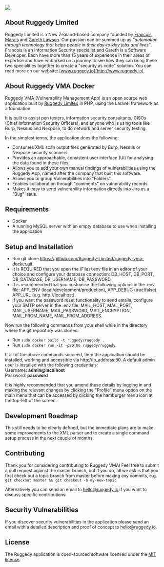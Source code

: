 <p><img src="http://www.ruggedy.io/img/logo_final_skyblue.png"></p>

## About Ruggedy Limited

Ruggedy Limited is a New Zealand-based company founded by [Francois Marais](https://github.com//francois-ruggedy) and [Gareth Lawson](https://github.com/garethlawson). Our passion can be summed up as *"automation through technology that helps people in their day-to-day jobs and lives"*. Francois is an Information Security specialist and Gareth is a Software Developer. Each have more than 15 years of experience in their areas of expertise and have embarked on a journey to see how they can bring these two specialities together to create a "security as code" solution. You can read more on our website: [www.ruggedy.io](http://www.ruggedy.io).

## About Ruggedy VMA Docker

Ruggedy VMA (Vulnerability Management App) is an open source web application built by [Ruggedy Limited](http://ruggedy.io) in PHP, using the Laravel framework as a foundation.

It is built to assist pen testers, information security consultants, CISOs (Chief Information Security Officers), and anyone who is using tools like Burp, Nessus and Nexpose, to do network and server security testing.

In the simplest terms, the application does the following:
- Consumes XML scan output files generated by Burp, Nessus or Nexpose security scanners.
- Provides an approachable, consistent user interface (UI) for analysing the data found in these files.
- Allows you to add your own manual findings of vulnerabilities using the Ruggedy App, named after the company that built this software.
- Allows you to group Vulnerabilities into "Folders".
- Enables collaboration through "comments" on vulnerability records.
- Makes it easy to send vulnerability information directly into Jira as a "Bug" issue.

## Requirements

- Docker
- A running MySQL server with an empty database to use when installing the application

## Setup and Installation

- Run git clone https://github.com/Ruggedy-Limited/ruggedy-vma-docker.git
- It is REQUIRED that you open the /Files/.env file in an editor of your choice and configure your database connection: DB_HOST, DB_PORT, DB_DATABASE, DB_USERNAME, DB_PASSWORD.
- It is recommended that you customise the following options in the .env file: APP_ENV (local/development/production), APP_DEBUG (true/false), APP_URL (e.g. http://localhost).
- If you want the password reset functionality to send emails, configure your SMTP server in the .env file: MAIL_HOST, MAIL_PORT, MAIL_USERNAME, MAIL_PASSWORD, MAIL_ENCRYPTION, MAIL_FROM_NAME, MAIL_FROM_ADDRESS.

Now run the following commands from your shell while in the directory where the git repository was cloned: 
- Run `sudo docker build -t ruggedy/ruggedy .`
- Run `sudo docker run -it -p80:80 ruggedy/ruggedy`

If all of the above commands succeed, then the application should be installed, working and accessible via http://ip_address:80.
A default admin user is installed with the following credentials:  
Username: **admin@localhost**  
Password: **password**

It is highly recommended that you amend these details by logging in and making the relevant changes by clicking the "Profile" menu option on the main menu that can be accessed by clicking the hamburger menu icon at the top-left of the screen. 

## Development Roadmap

This still needs to be clearly defined, but the immediate plans are to make some improvements to the XML parser and to create a single command setup process in the next couple of months. 

## Contributing

Thank you for considering contributing to Ruggedy VMA! Feel free to submit a pull request against the master branch, but if you do, all we ask is that you first check out a topic branch from master before making any commits, e.g.  
`git checkout master && git checkout -b my-new-topic`

Alternatively you can send an email to [hello@ruggedy.io](mailto:hello@ruggedy.io) if you want to discuss specific contributions.

## Security Vulnerabilities

If you discover security vulnerabilities in the application please send an email with a detailed description and proof of concept to [hello@ruggedy.io](mailto:hello@ruggedy.io).

## License

The Ruggedy application is open-sourced software licensed under the [MIT license](http://opensource.org/licenses/MIT).

